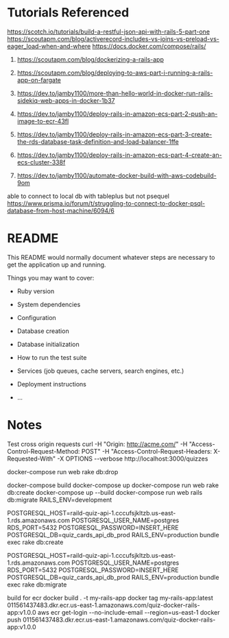 # Tutorials Referenced

https://scotch.io/tutorials/build-a-restful-json-api-with-rails-5-part-one
https://scoutapm.com/blog/activerecord-includes-vs-joins-vs-preload-vs-eager_load-when-and-where
https://docs.docker.com/compose/rails/

1. https://scoutapm.com/blog/dockerizing-a-rails-app
2. https://scoutapm.com/blog/deploying-to-aws-part-i-running-a-rails-app-on-fargate

3. https://dev.to/jamby1100/more-than-hello-world-in-docker-run-rails-sidekiq-web-apps-in-docker-1b37
4. https://dev.to/jamby1100/deploy-rails-in-amazon-ecs-part-2-push-an-image-to-ecr-43fl
5. https://dev.to/jamby1100/deploy-rails-in-amazon-ecs-part-3-create-the-rds-database-task-definition-and-load-balancer-1ffe
6. https://dev.to/jamby1100/deploy-rails-in-amazon-ecs-part-4-create-an-ecs-cluster-338f
7. https://dev.to/jamby1100/automate-docker-build-with-aws-codebuild-9om

able to connect to local db with tableplus but not psequel
https://www.prisma.io/forum/t/struggling-to-connect-to-docker-psql-database-from-host-machine/6094/6

# README

This README would normally document whatever steps are necessary to get the
application up and running.

Things you may want to cover:

- Ruby version

- System dependencies

- Configuration

- Database creation

- Database initialization

- How to run the test suite

- Services (job queues, cache servers, search engines, etc.)

- Deployment instructions

- ...

# Notes

Test cross origin requests
curl -H "Origin: http://acme.com/" -H "Access-Control-Request-Method: POST" -H "Access-Control-Request-Headers: X-Requested-With" -X OPTIONS --verbose http://localhost:3000/quizzes

docker-compose run web rake db:drop

docker-compose build
docker-compose up
docker-compose run web rake db:create
docker-compose up --build
docker-compose run web rails db:migrate RAILS_ENV=development

POSTGRESQL_HOST=raild-quiz-api-1.cccufsjkltzb.us-east-1.rds.amazonaws.com POSTGRESQL_USER_NAME=postgres RDS_PORT=5432 POSTGRESQL_PASSWORD=INSERT_HERE POSTGRESQL_DB=quiz_cards_api_db_prod RAILS_ENV=production bundle exec rake db:create

POSTGRESQL_HOST=raild-quiz-api-1.cccufsjkltzb.us-east-1.rds.amazonaws.com POSTGRESQL_USER_NAME=postgres RDS_PORT=5432 POSTGRESQL_PASSWORD=INSERT_HERE POSTGRESQL_DB=quiz_cards_api_db_prod RAILS_ENV=production bundle exec rake db:migrate

build for ecr
docker build . -t my-rails-app
docker tag my-rails-app:latest 011561437483.dkr.ecr.us-east-1.amazonaws.com/quiz-docker-rails-app:v1.0.0
aws ecr get-login --no-include-email --region=us-east-1
docker push 011561437483.dkr.ecr.us-east-1.amazonaws.com/quiz-docker-rails-app:v1.0.0
